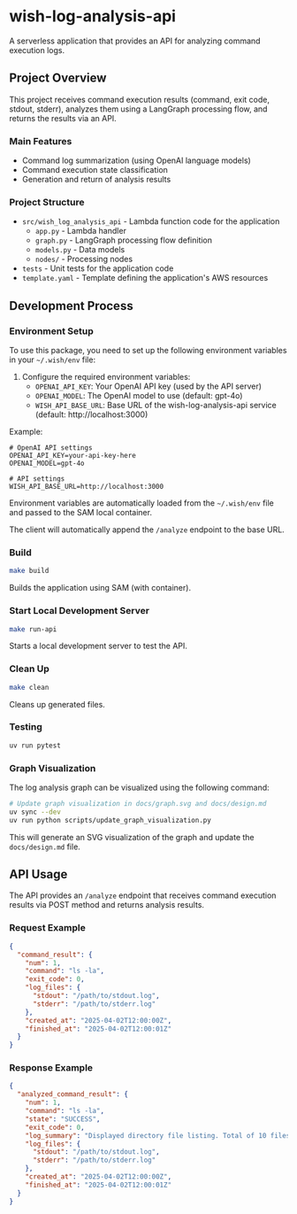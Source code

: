 # wish-log-analysis-api

A serverless application that provides an API for analyzing command execution logs.

## Project Overview

This project receives command execution results (command, exit code, stdout, stderr), analyzes them using a LangGraph processing flow, and returns the results via an API.

### Main Features

- Command log summarization (using OpenAI language models)
- Command execution state classification
- Generation and return of analysis results

### Project Structure

- `src/wish_log_analysis_api` - Lambda function code for the application
  - `app.py` - Lambda handler
  - `graph.py` - LangGraph processing flow definition
  - `models.py` - Data models
  - `nodes/` - Processing nodes
- `tests` - Unit tests for the application code
- `template.yaml` - Template defining the application's AWS resources

## Development Process

### Environment Setup

To use this package, you need to set up the following environment variables in your `~/.wish/env` file:

1. Configure the required environment variables:
   - `OPENAI_API_KEY`: Your OpenAI API key (used by the API server)
   - `OPENAI_MODEL`: The OpenAI model to use (default: gpt-4o)
   - `WISH_API_BASE_URL`: Base URL of the wish-log-analysis-api service (default: http://localhost:3000)

Example:

```
# OpenAI API settings
OPENAI_API_KEY=your-api-key-here
OPENAI_MODEL=gpt-4o

# API settings
WISH_API_BASE_URL=http://localhost:3000
```

Environment variables are automatically loaded from the `~/.wish/env` file and passed to the SAM local container.

The client will automatically append the `/analyze` endpoint to the base URL.

### Build

```bash
make build
```

Builds the application using SAM (with container).

### Start Local Development Server

```bash
make run-api
```

Starts a local development server to test the API.

### Clean Up

```bash
make clean
```

Cleans up generated files.

### Testing

```bash
uv run pytest
```

### Graph Visualization

The log analysis graph can be visualized using the following command:

```bash
# Update graph visualization in docs/graph.svg and docs/design.md
uv sync --dev
uv run python scripts/update_graph_visualization.py
```

This will generate an SVG visualization of the graph and update the `docs/design.md` file.

## API Usage

The API provides an `/analyze` endpoint that receives command execution results via POST method and returns analysis results.

### Request Example

```json
{
  "command_result": {
    "num": 1,
    "command": "ls -la",
    "exit_code": 0,
    "log_files": {
      "stdout": "/path/to/stdout.log",
      "stderr": "/path/to/stderr.log"
    },
    "created_at": "2025-04-02T12:00:00Z",
    "finished_at": "2025-04-02T12:00:01Z"
  }
}
```

### Response Example

```json
{
  "analyzed_command_result": {
    "num": 1,
    "command": "ls -la",
    "state": "SUCCESS",
    "exit_code": 0,
    "log_summary": "Displayed directory file listing. Total of 10 files exist and all were displayed successfully.",
    "log_files": {
      "stdout": "/path/to/stdout.log",
      "stderr": "/path/to/stderr.log"
    },
    "created_at": "2025-04-02T12:00:00Z",
    "finished_at": "2025-04-02T12:00:01Z"
  }
}
```
